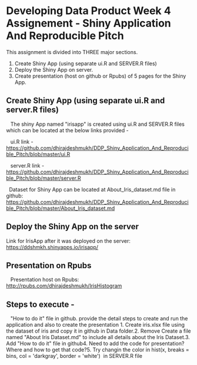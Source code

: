# Developing Data Product Week 4 Assignement - Shiny Application And Reproducible Pitch
This assignment is divided into THREE major sections.
1. Create Shiny App (using separate ui.R and SERVER.R files)
2. Deploy the Shiny App on server.
3. Create presentation (host on github or Rpubs) of 5 pages for the Shiny App. 

## Create Shiny App (using separate ui.R and server.R files)

   The shiny App named "irisapp" is created using ui.R and SERVER.R files which can be located at the below links provided -
   
   ui.R link - https://github.com/dhirajdeshmukh/DDP_Shiny_Application_And_Reproducible_Pitch/blob/master/ui.R
   
   server.R link - https://github.com/dhirajdeshmukh/DDP_Shiny_Application_And_Reproducible_Pitch/blob/master/server.R 
   
   Dataset for Shiny App can be located at About_Iris_dataset.md file in github:        
   https://github.com/dhirajdeshmukh/DDP_Shiny_Application_And_Reproducible_Pitch/blob/master/About_Iris_dataset.md
   
## Deploy the Shiny App on the server
   Link for IrisApp after it was deployed on the server: https://ddshmkh.shinyapps.io/irisapp/
   
## Presentation on Rpubs
   Presentation host on Rpubs: http://rpubs.com/dhirajdeshmukh/IrisHistogram
   
## Steps to execute - 
   "How to do it" file in github. provide the detail steps to create and run the application and also to create the presentation
<To do list>1. Create iris.xlsx file using the dataset of iris and copy it in github in Data folder.2. Remove Create a file named "About Iris Dataset.md" to include all details about the Iris Dataset.3. Add "How to do it" file in github4. Need to add the code for presentation? Where and how to get that code?5. Try changin the color in hist(x, breaks = bins, col = 'darkgray', border = 'white')  in SERVER.R file
